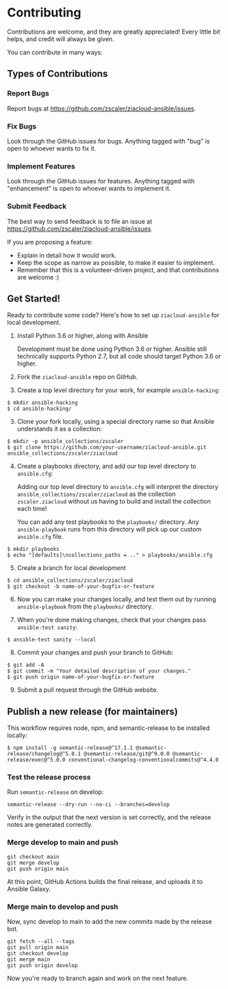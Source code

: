 # Contributing

Contributions are welcome, and they are greatly appreciated! Every little bit helps,
and credit will always be given.

You can contribute in many ways:

## Types of Contributions

### Report Bugs

Report bugs at https://github.com/zscaler/ziacloud-ansible/issues.

### Fix Bugs

Look through the GitHub issues for bugs. Anything tagged with "bug" is open to whoever
wants to fix it.

### Implement Features

Look through the GitHub issues for features. Anything tagged with "enhancement" is
open to whoever wants to implement it.

### Submit Feedback

The best way to send feedback is to file an issue at
https://github.com/zscaler/ziacloud-ansible/issues.

If you are proposing a feature:

- Explain in detail how it would work.
- Keep the scope as narrow as possible, to make it easier to implement.
- Remember that this is a volunteer-driven project, and that contributions
  are welcome :)

## Get Started!

Ready to contribute some code? Here's how to set up `ziacloud-ansible` for local development.

1. Install Python 3.6 or higher, along with Ansible

   Development must be done using Python 3.6 or higher.  Ansible still technically
   supports Python 2.7, but all code should target Python 3.6 or higher.

2. Fork the `ziacloud-ansible` repo on GitHub.

3. Create a top level directory for your work, for example `ansible-hacking`:

```
$ mkdir ansible-hacking
$ cd ansible-hacking/
```

3. Clone your fork locally, using a special directory name so that Ansible understands
   it as a collection:

```
$ mkdir -p ansible_collections/zscaler
$ git clone https://github.com/your-username/ziacloud-ansible.git ansible_collections/zscaler/ziacloud
```

4. Create a playbooks directory, and add our top level directory to `ansible.cfg`:

   Adding our top level directory to `ansible.cfg` will interpret the directory
   `ansible_collections/zscaler/ziacloud` as the collection
   `zscaler.ziacloud` without us having to build and install the collection each
   time!

   You can add any test playbooks to the `playbooks/` directory.  Any
   `ansible-playbook` runs from this directory will pick up our custom `ansible.cfg`
   file.

```
$ mkdir playbooks
$ echo "[defaults]\ncollections_paths = .." > playbooks/ansible.cfg
```

5. Create a branch for local development

```
$ cd ansible_collections/zscaler/ziacloud
$ git checkout -b name-of-your-bugfix-or-feature
```

6. Now you can make your changes locally, and test them out by running
`ansible-playbook` from the `playbooks/` directory.

7. When you're done making changes, check that your changes pass `ansible-test sanity`:

```
$ ansible-test sanity --local
```

8. Commit your changes and push your branch to GitHub:

```
$ git add -A
$ git commit -m "Your detailed description of your changes."
$ git push origin name-of-your-bugfix-or-feature
```

9. Submit a pull request through the GitHub website.

## Publish a new release (for maintainers)

This workflow requires node, npm, and semantic-release to be installed locally:

```
$ npm install -g semantic-release@^17.1.1 @semantic-release/changelog@^5.0.1 @semantic-release/git@^9.0.0 @semantic-release/exec@^5.0.0 conventional-changelog-conventionalcommits@^4.4.0
```

### Test the release process

Run `semantic-release` on develop:

```
semantic-release --dry-run --no-ci --branches=develop
```

Verify in the output that the next version is set correctly, and the release notes are generated correctly.

### Merge develop to main and push

```
git checkout main
git merge develop
git push origin main
```

At this point, GitHub Actions builds the final release, and uploads it to Ansible Galaxy.

### Merge main to develop and push

Now, sync develop to main to add the new commits made by the release bot.

```
git fetch --all --tags
git pull origin main
git checkout develop
git merge main
git push origin develop
```

Now you're ready to branch again and work on the next feature.
